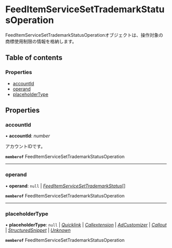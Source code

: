# FeedItemServiceSetTrademarkStatusOperation


<div lang=\"ja\">FeedItemServiceSetTrademarkStatusOperationオブジェクトは、操作対象の商標使用制限の情報を格納します。</div> 

## Table of contents

### Properties

- [accountId](feeditemservicesettrademarkstatusoperation.md#accountid)
- [operand](feeditemservicesettrademarkstatusoperation.md#operand)
- [placeholderType](feeditemservicesettrademarkstatusoperation.md#placeholdertype)

## Properties

### accountId

• **accountId**: *number*

<div lang=\"ja\">アカウントIDです。</div> 

**`memberof`** FeedItemServiceSetTrademarkStatusOperation

___

### operand

• **operand**: ``null`` \| [*FeedItemServiceSetTrademarkStatus*](feeditemservicesettrademarkstatus.md)[]

**`memberof`** FeedItemServiceSetTrademarkStatusOperation

___

### placeholderType

• **placeholderType**: ``null`` \| [*Quicklink*](./enums/feeditemserviceplaceholdertype.md#quicklink) \| [*Callextension*](./enums/feeditemserviceplaceholdertype.md#callextension) \| [*AdCustomizer*](./enums/feeditemserviceplaceholdertype.md#adcustomizer) \| [*Callout*](./enums/feeditemserviceplaceholdertype.md#callout) \| [*StructuredSnippet*](./enums/feeditemserviceplaceholdertype.md#structuredsnippet) \| [*Unknown*](./enums/feeditemserviceplaceholdertype.md#unknown)

**`memberof`** FeedItemServiceSetTrademarkStatusOperation
